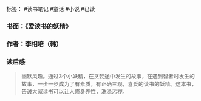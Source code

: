 标签： #读书笔记 #童话 #小说  #已读 

### 书面：《爱读书的妖精》
### 作者：李相培（韩）
### 读后感
> 幽默风趣。通过3个小妖精，在贪婪途中发生的故事，在遇到智者时发生的故事，一步一步成为了有素质，有正确三观，喜爱的读书的妖精。这本书，告诫大家读书可以让人修身养性，洗涤污秽。

